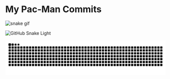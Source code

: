 # My Pac-Man Commits

![snake gif](https://github.com/S-DAw/S-DAw/blob/main/dist/snake.svg)


![GitHub Snake Light](https://raw.githubusercontent.com/S-DAw/S-DAw/output/github-contribution-grid-snake.svg#gh-light-mode-only)


![GitHub Snake Dark](https://raw.githubusercontent.com/S-DAw/S-DAw/output/github-contribution-grid-snake-dark.svg#gh-dark-mode-only)
